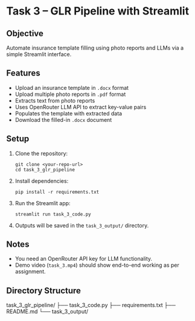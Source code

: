 # Task 3 – GLR Pipeline with Streamlit

## Objective
Automate insurance template filling using photo reports and LLMs via a simple Streamlit interface.

## Features
- Upload an insurance template in `.docx` format
- Upload multiple photo reports in `.pdf` format
- Extracts text from photo reports
- Uses OpenRouter LLM API to extract key-value pairs
- Populates the template with extracted data
- Download the filled-in `.docx` document

## Setup

1. Clone the repository:
    ```
    git clone <your-repo-url>
    cd task_3_glr_pipeline
    ```

2. Install dependencies:
    ```
    pip install -r requirements.txt
    ```

3. Run the Streamlit app:
    ```
    streamlit run task_3_code.py
    ```

4. Outputs will be saved in the `task_3_output/` directory.

## Notes
- You need an OpenRouter API key for LLM functionality.
- Demo video (`task_3.mp4`) should show end-to-end working as per assignment.

## Directory Structure
task_3_glr_pipeline/
├── task_3_code.py 
├── requirements.txt 
├── README.md 
└── task_3_output/
